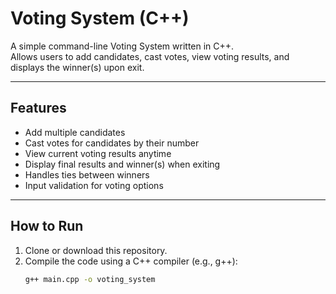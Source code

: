 # Voting System (C++)
A simple command-line Voting System written in C++.  
Allows users to add candidates, cast votes, view voting results, and displays the winner(s) upon exit.

---
## Features

- Add multiple candidates  
- Cast votes for candidates by their number  
- View current voting results anytime  
- Display final results and winner(s) when exiting  
- Handles ties between winners  
- Input validation for voting options  

---

## How to Run

1. Clone or download this repository.  
2. Compile the code using a C++ compiler (e.g., g++):  
   ```bash
   g++ main.cpp -o voting_system
